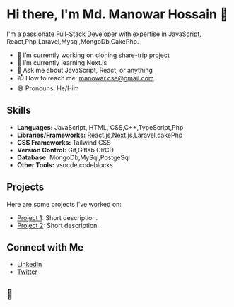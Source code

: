 # Hi there, I'm Md. Manowar Hossain 👋

I'm a passionate Full-Stack Developer with expertise in JavaScript, React,Php,Laravel,Mysql,MongoDb,CakePhp.

- 🔭 I’m currently working on cloning share-trip project
- 🌱 I’m currently learning Next.js
- 💬 Ask me about JavaScript, React, or anything 
- 📫 How to reach me: manowar.cse@gmail.com
- 😄 Pronouns: He/Him

## Skills

- **Languages:** JavaScript, HTML, CSS,C++,TypeScript,Php
- **Libraries/Frameworks:** React.js,Next.js,Laravel,cakePhp
- **CSS Frameworks:** Tailwind CSS
- **Version Control:** Git,Gitlab CI/CD
- **Database:** MongoDb,MySql,PostgeSql
- **Other Tools:** vsocde,codeblocks

## Projects

Here are some projects I've worked on:

- [Project 1](link-to-project-1): Short description.
- [Project 2](link-to-project-2): Short description.

## Connect with Me

- [LinkedIn](https://www.linkedin.com/in/manowar-cse)
- [Twitter](https://twitter.com/THeMTNPaTieNCe)


## 🚀

